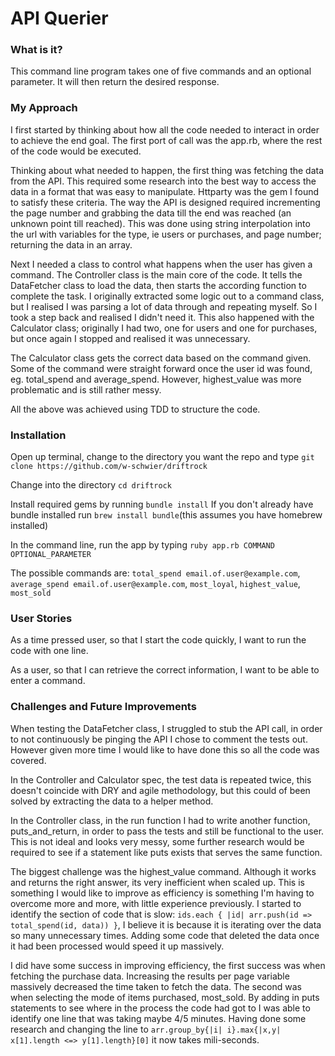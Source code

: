 # API Querier

### What is it?

This command line program takes one of five commands and an optional parameter. It will then return the desired response.


### My Approach

I first started by thinking about how all the code needed to interact in order to achieve the end goal. The first port of call was the app.rb, where the rest of the code would be executed.


Thinking about what needed to happen, the first thing was fetching the data from the API. This required some research into the best way to access the data in a format that was easy to manipulate. Httparty was the gem I found to satisfy these criteria. The way the API is designed required incrementing the page number and grabbing the data till the end was reached (an unknown point till reached). This was done using string interpolation into the url with variables for the type, ie users or purchases, and page number; returning the data in an array.

Next I needed a class to control what happens when the user has given a command. The Controller class is the main core of the code. It tells the DataFetcher class to load the data, then starts the according function to complete the task. I originally extracted some logic out to a command class, but I realised I was parsing a lot of data through and repeating myself. So I took a step back and realised I didn't need it. This also happened with the Calculator class; originally I had two, one for users and one for purchases, but once again I stopped and realised it was unnecessary.

The Calculator class gets the correct data based on the command given. Some of the command were straight forward once the user id was found, eg. total_spend and average_spend. However, highest_value was more problematic and is still rather messy.

All the above was achieved using TDD to structure the code.

### Installation

Open up terminal, change to the directory you want the repo and type ```git clone https://github.com/w-schwier/driftrock```

Change into the directory ```cd driftrock```

Install required gems by running ```bundle install``` If you don't already have bundle installed run ```brew install bundle```(this assumes you have homebrew installed)

In the command line, run the app by typing ```ruby app.rb COMMAND OPTIONAL_PARAMETER```

The possible commands are: ```total_spend email.of.user@example.com```, ```average_spend email.of.user@example.com```, ```most_loyal```, ```highest_value```, ```most_sold```

### User Stories

As a time pressed user, so that I start the code quickly, I want to run the code with one line.

As a user, so that I can retrieve the correct information, I want to be able to enter a command.

### Challenges and Future Improvements

When testing the DataFetcher class, I struggled to stub the API call, in order to not continuously be pinging the API I chose to comment the tests out. However given more time I would like to have done this so all the code was covered.

In the Controller and Calculator spec, the test data is repeated twice, this doesn't coincide with DRY and agile methodology, but this could of been solved by extracting the data to a helper method.

In the Controller class, in the run function I had to write another function, puts_and_return, in order to pass the tests and still be functional to the user. This is not ideal and looks very messy, some further research would be required to see if a statement like puts exists that serves the same function.

The biggest challenge was the highest_value command. Although it works and returns the right answer, its very inefficient when scaled up. This is something I would like to improve as efficiency is something I'm having to overcome more and more, with little experience previously. I started to identify the section of code that is slow: ```ids.each { |id| arr.push(id => total_spend(id, data)) }```, I believe it is because it is iterating over the data so many unnecessary times. Adding some code that deleted the data once it had been processed would speed it up massively.

I did have some success in improving efficiency, the first success was when fetching the purchase data. Increasing the results per page variable massively decreased the time taken to fetch the data. The second was when selecting the mode of items purchased, most_sold. By adding in puts statements to see where in the process the code had got to I was able to identify one line that was taking maybe 4/5 minutes. Having done some research and changing the line to ```arr.group_by{|i| i}.max{|x,y| x[1].length <=> y[1].length}[0]``` it now takes mili-seconds.
